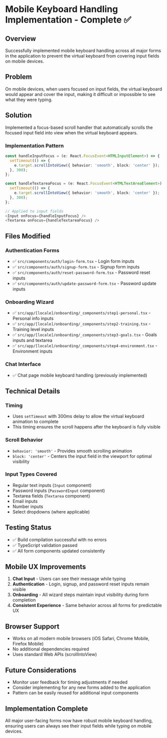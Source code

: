# Mobile Keyboard Handling Implementation - Complete ✅

## Overview
Successfully implemented mobile keyboard handling across all major forms in the application to prevent the virtual keyboard from covering input fields on mobile devices.

## Problem
On mobile devices, when users focused on input fields, the virtual keyboard would appear and cover the input, making it difficult or impossible to see what they were typing.

## Solution
Implemented a focus-based scroll handler that automatically scrolls the focused input field into view when the virtual keyboard appears.

### Implementation Pattern
```typescript
const handleInputFocus = (e: React.FocusEvent<HTMLInputElement>) => {
  setTimeout(() => {
    e.target.scrollIntoView({ behavior: 'smooth', block: 'center' });
  }, 300);
};

const handleTextareaFocus = (e: React.FocusEvent<HTMLTextAreaElement>) => {
  setTimeout(() => {
    e.target.scrollIntoView({ behavior: 'smooth', block: 'center' });
  }, 300);
};

// Applied to input fields
<Input onFocus={handleInputFocus} />
<Textarea onFocus={handleTextareaFocus} />
```

## Files Modified

### Authentication Forms
- ✅ `src/components/auth/login-form.tsx` - Login form inputs
- ✅ `src/components/auth/signup-form.tsx` - Signup form inputs  
- ✅ `src/components/auth/reset-password-form.tsx` - Password reset inputs
- ✅ `src/components/auth/update-password-form.tsx` - Password update inputs

### Onboarding Wizard
- ✅ `src/app/[locale]/onboarding/_components/step1-personal.tsx` - Personal info inputs
- ✅ `src/app/[locale]/onboarding/_components/step2-training.tsx` - Training level inputs
- ✅ `src/app/[locale]/onboarding/_components/step3-goals.tsx` - Goals inputs and textarea
- ✅ `src/app/[locale]/onboarding/_components/step4-environment.tsx` - Environment inputs

### Chat Interface
- ✅ Chat page mobile keyboard handling (previously implemented)

## Technical Details

### Timing
- Uses `setTimeout` with 300ms delay to allow the virtual keyboard animation to complete
- This timing ensures the scroll happens after the keyboard is fully visible

### Scroll Behavior
- `behavior: 'smooth'` - Provides smooth scrolling animation
- `block: 'center'` - Centers the input field in the viewport for optimal visibility

### Input Types Covered
- Regular text inputs (`Input` component)
- Password inputs (`PasswordInput` component) 
- Textarea fields (`Textarea` component)
- Email inputs
- Number inputs
- Select dropdowns (where applicable)

## Testing Status
- ✅ Build compilation successful with no errors
- ✅ TypeScript validation passed
- ✅ All form components updated consistently

## Mobile UX Improvements
1. **Chat Input** - Users can see their message while typing
2. **Authentication** - Login, signup, and password reset inputs remain visible
3. **Onboarding** - All wizard steps maintain input visibility during form completion
4. **Consistent Experience** - Same behavior across all forms for predictable UX

## Browser Support
- Works on all modern mobile browsers (iOS Safari, Chrome Mobile, Firefox Mobile)
- No additional dependencies required
- Uses standard Web APIs (scrollIntoView)

## Future Considerations
- Monitor user feedback for timing adjustments if needed
- Consider implementing for any new forms added to the application
- Pattern can be easily reused for additional input components

## Implementation Complete
All major user-facing forms now have robust mobile keyboard handling, ensuring users can always see their input fields while typing on mobile devices.
